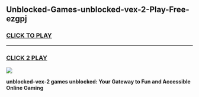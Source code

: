 
## Unblocked-Games-unblocked-vex-2-Play-Free-ezgpj
<h3>
<a href="https://premium76.site?title=unblocked-vex-2&ref=23A">CLICK TO PLAY</a></h3>
<hr>

<h3>
<a href="https://premium76.site?title=unblocked-vex-2&ref=23A">CLICK 2 PLAY</a>
  
</h3>

<a href="https://premium76.site?title=unblocked-vex-2&ref=23A"><img src="https://clearcache.store/games.png"></a>


**unblocked-vex-2 games unblocked: Your Gateway to Fun and Accessible Online Gaming**
